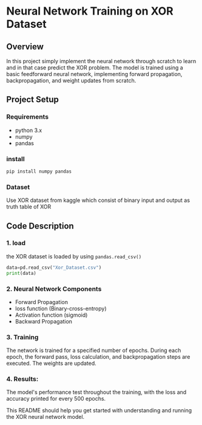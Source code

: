 # Neural Network Training on XOR Dataset


## Overview
In this project simply implement the neural network through scratch to learn and in that case predict the XOR problem. The model is trained using a basic feedforward neural network, implementing forward propagation, backpropagation, and weight updates from scratch.

## Project Setup

### Requirements
- python 3.x
- numpy
- pandas
### install 
```bash
pip install numpy pandas
```
### Dataset
Use XOR dataset from kaggle which consist of binary input and output as truth table of XOR

## Code Description

### 1. load
the XOR dataset is loaded by using `pandas.read_csv()` 
```python
data=pd.read_csv("Xor_Dataset.csv")
print(data)
```
### 2. Neural Network Components
- Forward Propagation
- loss function (Binary-cross-entropy)
- Activation function (sigmoid)
- Backward Propagation

### 3. Training
The network is trained for a specified number of epochs. During each epoch, the forward pass, loss calculation, and backpropagation steps are executed. The weights are updated. 

### 4. Results:
The model's performance test throughout the training, with the loss and accuracy printed for every 500 epochs.


This README should help you get started with understanding and running the XOR neural network model.